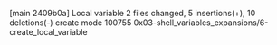 [main 2409b0a] Local variable
 2 files changed, 5 insertions(+), 10 deletions(-)
 create mode 100755 0x03-shell_variables_expansions/6-create_local_variable
